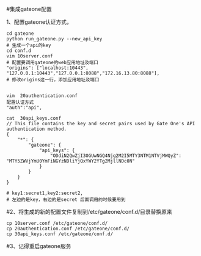 #集成gateone配置

1、配置gateone认证方式，

    cd gateone
    python run_gateone.py --new_api_key
    # 生成一个api的key
    cd conf.d
    vim 10server.conf
    # 配置要调用gateone的web应用地址及端口
    "origins": ["localhost:10443", "127.0.0.1:10443","127.0.0.1:8088","172.16.13.80:8088"],
    # 修改origins这一行，添加应用地址及端口
    
    
    vim  20authentication.conf 
    配置认证方式
    "auth":"api",
    
    cat  30api_keys.conf
    // This file contains the key and secret pairs used by Gate One's API authentication method.
    {
        "*": {
            "gateone": {
                "api_keys": {
                    "ODdiN2QwZjI3OGUwNGQ4Njg2M2I5MTY3NTM1NTVjMWQyZ": "MTY5ZWVjYmU0YmFiNGYzNDliYjQxYWY2YTg2MjllNDc0N"
                }
            }
        }
    }
    
    # key1:secret1,key2:secret2,
    # 左边的是key，右边的是secret 后面调用的时候要用到
    
#2、将生成的新的配置文件复制到/etc/gateone/conf.d/目录替换原来

    cp 10server.conf /etc/gateone/conf.d/
    cp 20authentication.conf /etc/gateone/conf.d/
    cp 30api_keys.conf /etc/gateone/conf.d/
    
#3、记得重启gateone服务